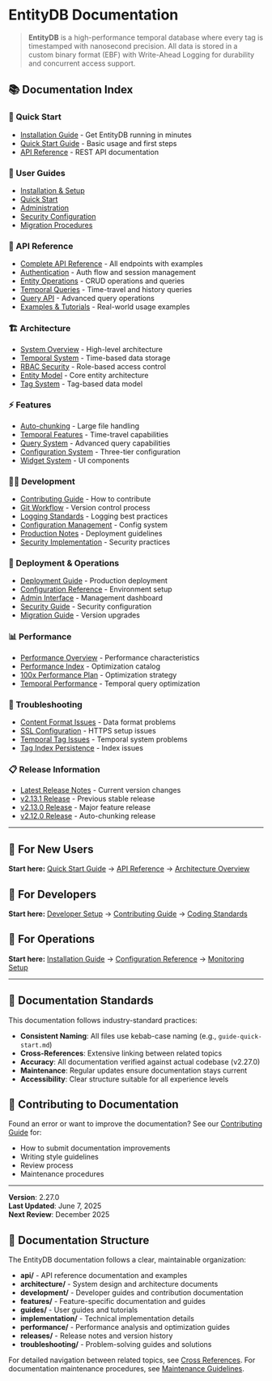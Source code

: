 # EntityDB Documentation

> **EntityDB** is a high-performance temporal database where every tag is timestamped with nanosecond precision. All data is stored in a custom binary format (EBF) with Write-Ahead Logging for durability and concurrent access support.

## 📚 Documentation Index

### 🚀 Quick Start
- [Installation Guide](guides/deployment.md) - Get EntityDB running in minutes
- [Quick Start Guide](guides/quick-start.md) - Basic usage and first steps
- [API Reference](api/api-reference.md) - REST API documentation

### 📖 User Guides
- [Installation & Setup](guides/deployment.md)
- [Quick Start](guides/quick-start.md)
- [Administration](guides/admin-interface.md)
- [Security Configuration](guides/security.md)
- [Migration Procedures](guides/migration.md)

### 🔌 API Reference
- [Complete API Reference](api/api-reference.md) - All endpoints with examples
- [Authentication](api/auth.md) - Auth flow and session management
- [Entity Operations](api/entities.md) - CRUD operations and queries
- [Temporal Queries](api/auth_temporal_demo.md) - Time-travel and history queries
- [Query API](api/query_api.md) - Advanced query operations
- [Examples & Tutorials](api/examples.md) - Real-world usage examples

### 🏗️ Architecture
- [System Overview](architecture/arch-overview.md) - High-level architecture
- [Temporal System](architecture/arch-temporal.md) - Time-based data storage
- [RBAC Security](architecture/arch-rbac.md) - Role-based access control
- [Entity Model](architecture/entities.md) - Core entity architecture
- [Tag System](architecture/tags.md) - Tag-based data model

### ⚡ Features
- [Auto-chunking](features/autochunking.md) - Large file handling
- [Temporal Features](features/temporal-features.md) - Time-travel capabilities
- [Query System](features/query-implementation.md) - Advanced query capabilities
- [Configuration System](features/config-system.md) - Three-tier configuration
- [Widget System](features/widget-system.md) - UI components

### 👨‍💻 Development
- [Contributing Guide](development/contributing.md) - How to contribute
- [Git Workflow](development/git-workflow.md) - Version control process
- [Logging Standards](development/logging-standards.md) - Logging best practices
- [Configuration Management](development/configuration-management.md) - Config system
- [Production Notes](development/production-notes.md) - Deployment guidelines
- [Security Implementation](development/security-implementation.md) - Security practices

### 🚀 Deployment & Operations
- [Deployment Guide](guides/deployment.md) - Production deployment
- [Configuration Reference](development/configuration-management.md) - Environment setup
- [Admin Interface](guides/admin-interface.md) - Management dashboard
- [Security Guide](guides/security.md) - Security configuration
- [Migration Guide](guides/migration.md) - Version upgrades

### 📊 Performance
- [Performance Overview](performance/performance.md) - Performance characteristics
- [Performance Index](performance/performance-index.md) - Optimization catalog
- [100x Performance Plan](performance/100x-performance-plan.md) - Optimization strategy
- [Temporal Performance](performance/temporal-performance.md) - Temporal query optimization

### 🔧 Troubleshooting
- [Content Format Issues](troubleshooting/content-format-troubleshooting.md) - Data format problems
- [SSL Configuration](troubleshooting/ssl-configuration.md) - HTTPS setup issues
- [Temporal Tag Issues](troubleshooting/temporal-tag-fix.md) - Temporal system problems
- [Tag Index Persistence](troubleshooting/tag-index-persistence-bug.md) - Index issues

### 📋 Release Information
- [Latest Release Notes](releases/release-notes-v2.14.0.md) - Current version changes
- [v2.13.1 Release](releases/release-notes-v2.13.1.md) - Previous stable release
- [v2.13.0 Release](releases/release-notes-v2.13.0.md) - Major feature release
- [v2.12.0 Release](releases/release-notes-v2.12.0.md) - Auto-chunking release

---

## 🎯 For New Users

**Start here:** [Quick Start Guide](guides/guide-quick-start.md) → [API Reference](api/api-reference.md) → [Architecture Overview](architecture/arch-overview.md)

## 🔧 For Developers

**Start here:** [Developer Setup](development/dev-setup.md) → [Contributing Guide](development/dev-contributing.md) → [Coding Standards](development/dev-standards.md)

## 🚀 For Operations

**Start here:** [Installation Guide](deployment/ops-installation.md) → [Configuration Reference](deployment/ops-configuration.md) → [Monitoring Setup](deployment/ops-monitoring.md)

---

## 📝 Documentation Standards

This documentation follows industry-standard practices:

- **Consistent Naming**: All files use kebab-case naming (e.g., `guide-quick-start.md`)
- **Cross-References**: Extensive linking between related topics
- **Accuracy**: All documentation verified against actual codebase (v2.27.0)
- **Maintenance**: Regular updates ensure documentation stays current
- **Accessibility**: Clear structure suitable for all experience levels

## 🤝 Contributing to Documentation

Found an error or want to improve the documentation? See our [Contributing Guide](development/dev-contributing.md) for:

- How to submit documentation improvements
- Writing style guidelines
- Review process
- Maintenance procedures

---

**Version**: 2.27.0  
**Last Updated**: June 7, 2025  
**Next Review**: December 2025

## 📂 Documentation Structure

The EntityDB documentation follows a clear, maintainable organization:

- **api/** - API reference documentation and examples
- **architecture/** - System design and architecture documents
- **development/** - Developer guides and contribution documentation
- **features/** - Feature-specific documentation and guides
- **guides/** - User guides and tutorials
- **implementation/** - Technical implementation details
- **performance/** - Performance analysis and optimization guides
- **releases/** - Release notes and version history
- **troubleshooting/** - Problem-solving guides and solutions

For detailed navigation between related topics, see [Cross References](CROSS_REFERENCES.md).
For documentation maintenance procedures, see [Maintenance Guidelines](MAINTENANCE_GUIDELINES.md).